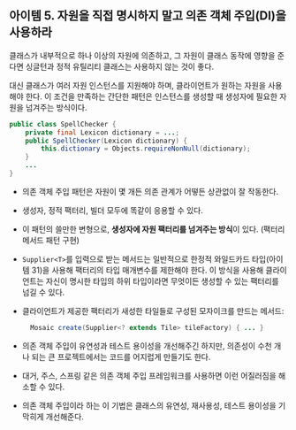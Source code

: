 ## 아이템 5. 자원을 직접 명시하지 말고 의존 객체 주입(DI)을 사용하라

클래스가 내부적으로 하나 이상의 자원에 의존하고, 그 자원이 클래스 동작에 영향을 준다면 싱글턴과 정적 유틸리티 클래스는 사용하지 않는 것이 좋다.

대신 클래스가 여러 자원 인스턴스를 지원해야 하며, 클라이언트가 원하는 자원을 사용해야 한다. 이 조건을 만족하는 간단한 패턴은 인스턴스를 생성할 때 생성자에 필요한 자원을 넘겨주는 방식이다.

```java
public class SpellChecker {
    private final Lexicon dictionary = ...;
    public SpellChecker(Lexicon dictionary) {
        this.dictionary = Objects.requireNonNull(dictionary);
    }
    ...
}
```

-   의존 객체 주입 패턴은 자원이 몇 개든 의존 관계가 어떻든 상관없이 잘 작동한다.
    
-   생성자, 정적 팩터리, 빌더 모두에 똑같이 응용할 수 있다.
    
-   이 패턴의 쓸만한 변형으로, **생성자에 자원 팩터리를 넘겨주는 방식**이 있다. (팩터리 메서드 패턴 구현)
    
-   `Supplier<T>`를 입력으로 받는 메서드는 일반적으로 한정적 와일드카드 타입(아이템 31)을 사용해 팩터리의 타입 매개변수를 제한해야 한다. 이 방식을 사용해 클라이언트는 자신이 명시한 타입의 하위 타입이라면 무엇이든 생성할 수 있는 팩터리를 넘길 수 있다.
    
-   클라이언트가 제공한 팩터리가 새성한 타일들로 구성된 모자이크를 만드는 메서드:
    
    ```java
      Mosaic create(Supplier<? extends Tile> tileFactory) { ... }
    ```
    
-   의존 객체 주입이 유연성과 테스트 용이성을 개선해주긴 하지만, 의존성이 수천 개나 되는 큰 프로젝트에서는 코드를 어지럽게 만들기도 한다.
    
-   대거, 주스, 스프링 같은 의존 객체 주입 프레임워크를 사용하면 이런 어질러짐을 해소할 수 있다.
    
-   의존 객체 주입이라 하는 이 기법은 클래스의 유연성, 재사용성, 테스트 용이성을 기막히게 개선해준다.